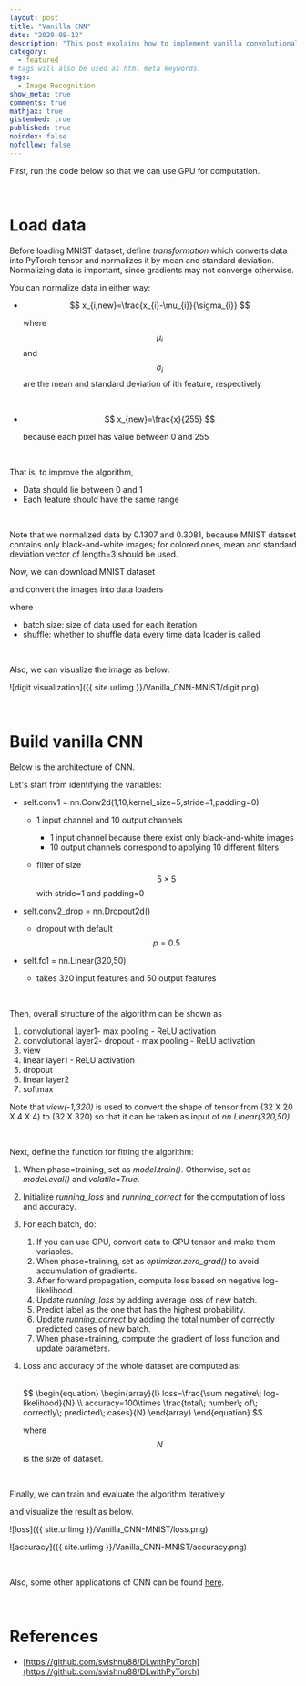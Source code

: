 ```yaml
---
layout: post
title: "Vanilla CNN"
date: "2020-08-12"
description: "This post explains how to implement vanilla convolutional neural network using PyTorch-from building basic structures of the algorithm to actual implementation using MNIST dataset."
category: 
  - featured
# tags will also be used as html meta keywords.
tags:
  - Image Recognition
show_meta: true
comments: true
mathjax: true
gistembed: true
published: true
noindex: false
nofollow: false
---
```


First, run the code below so that we can use GPU for computation.

<code data-gist-id="88a77808f1a087c179fc140679fa3574" data-gist-file="Vanilla_CNN-MNIST.py" data-gist-line="18-20"></code>

<br>

# Load data

Before loading MNIST dataset, define *transformation* which converts data into PyTorch tensor and normalizes it by mean and standard deviation. Normalizing data is important, since gradients may not converge otherwise.

<code data-gist-id="88a77808f1a087c179fc140679fa3574" data-gist-file="Vanilla_CNN-MNIST.py" data-gist-line="28-29"></code>

You can normalize data in either way:

- $$
  x_{i,new}=\frac{x_{i}-\mu_{i}}{\sigma_{i}}
  $$

  where 
  $$
  \mu_{i}
  $$
  and 
  $$
  \sigma_{i}
  $$
   are the mean and standard deviation of ith feature, respectively

<br>

- $$
  x_{new}=\frac{x}{255}
  $$

  because each pixel has value between 0 and 255

<br>

That is, to improve the algorithm, 

- Data should lie between 0 and 1
- Each feature should have the same range

<br>

Note that we normalized data by 0.1307 and 0.3081, because MNIST dataset contains only black-and-white images; for colored ones, mean and standard deviation vector of length=3 should be used.

Now, we can download MNIST dataset

<code data-gist-id="88a77808f1a087c179fc140679fa3574" data-gist-file="Vanilla_CNN-MNIST.py" data-gist-line="37-38"></code>



and convert the images into data loaders 

<code data-gist-id="88a77808f1a087c179fc140679fa3574" data-gist-file="Vanilla_CNN-MNIST.py" data-gist-line="44-45"></code>

where 

- batch size: size of data used for each iteration
- shuffle: whether to shuffle data every time data loader is called

<br>

Also, we can visualize the image as below:

<code data-gist-id="88a77808f1a087c179fc140679fa3574" data-gist-file="Vanilla_CNN-MNIST.py" data-gist-line="51-56,78"></code>

![digit visualization]({{ site.urlimg }}/Vanilla_CNN-MNIST/digit.png)

<br>

# Build vanilla CNN

Below is the architecture of CNN.

<code data-gist-id="88a77808f1a087c179fc140679fa3574" data-gist-file="Vanilla_CNN-MNIST.py" data-gist-line="178-194"></code>

Let's start from identifying the variables:

- self.conv1 = nn.Conv2d(1,10,kernel_size=5,stride=1,padding=0)

  - 1 input channel and 10 output channels

    - 1 input channel because there exist only black-and-white images
    - 10 output channels correspond to applying 10 different filters

  - filter of size 
    $$
    5\times 5
    $$
     with stride=1 and padding=0

- self.conv2_drop = nn.Dropout2d()

  - dropout with default 
    $$
    p=0.5
    $$

- self.fc1 = nn.Linear(320,50)
  
  - takes 320 input features and 50 output features

<br>

Then, overall structure of the algorithm can be shown as

1. convolutional layer1- max pooling - ReLU activation
2. convolutional layer2- dropout - max pooling - ReLU activation
3. view
4. linear layer1 - ReLU activation
5. dropout
6. linear layer2
7. softmax



Note that *view(-1,320)* is used to convert the shape of tensor from (32 X 20 X 4 X 4) to (32 X 320) so that it can be taken as input of *nn.Linear(320,50)*.

<br>

Next, define the function for fitting the algorithm:

<code data-gist-id="88a77808f1a087c179fc140679fa3574" data-gist-file="Vanilla_CNN-MNIST.py" data-gist-line="200-228"></code>

1. When phase=training, set as *model.train()*. Otherwise, set as *model.eval()* and *volatile=True*.

2. Initialize *running_loss* and *running_correct* for the computation of loss and accuracy.

3. For each batch, do:

   1. If you can use GPU, convert data to GPU tensor and make them variables.
   2. When phase=training, set as *optimizer.zero_grad()* to avoid accumulation of gradients.
   3. After forward propagation, compute loss based on negative log-likelihood.
   4. Update *running_loss* by adding average loss of new batch.
   5. Predict label as the one that has the highest probability.
   6. Update *running_correct* by adding the total number of correctly predicted cases of new batch.
   7. When phase=training, compute the gradient of loss function and update parameters.

4. Loss and accuracy of the whole dataset are computed as:
   
   <br>
   $$
   \begin{equation}
     \begin{array}{l}
        loss=\frac{\sum negative\; log-likelihood}{N} \\
        accuracy=100\times \frac{total\; number\; of\; correctly\; predicted\; cases}{N}
     \end{array}
   \end{equation}
   $$
   <br>
   
   where 
   $$
   N
   $$
    is the size of dataset.

<br>

Finally, we can train and evaluate the algorithm iteratively 

<code data-gist-id="88a77808f1a087c179fc140679fa3574" data-gist-file="Vanilla_CNN-MNIST.py" data-gist-line="259-275"></code>

and visualize the result as below.

![loss]({{ site.urlimg }}/Vanilla_CNN-MNIST/loss.png)

![accuracy]({{ site.urlimg }}/Vanilla_CNN-MNIST/accuracy.png)

<br>

Also, some other applications of CNN can be found [here](https://github.com/ykkim123/Data_Science/tree/master/Vanilla_CNN).

<br>

# References

- [https://github.com/svishnu88/DLwithPyTorch](https://github.com/svishnu88/DLwithPyTorch)